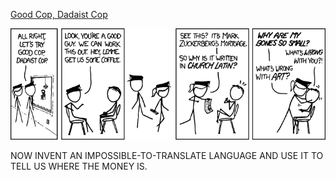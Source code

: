 [Good Cop, Dadaist Cop](https://xkcd.com/1018)

![Good Cop, Dadaist Cop](./random_comic.png)

NOW INVENT AN IMPOSSIBLE-TO-TRANSLATE LANGUAGE AND USE IT TO TELL US WHERE THE MONEY IS.

